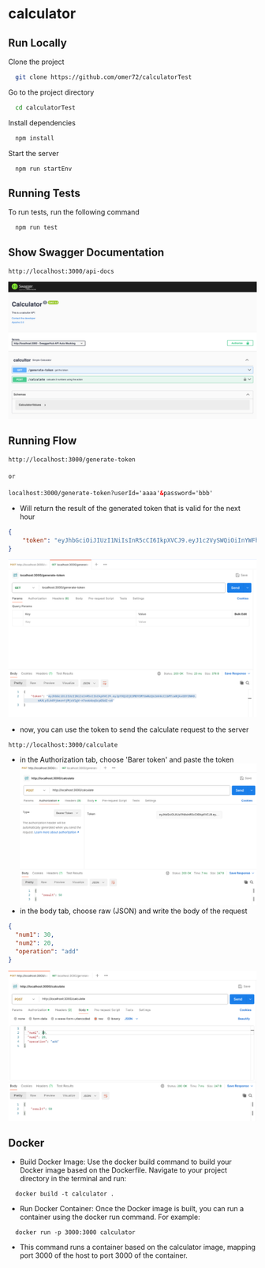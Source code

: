 # calculator

## Run Locally

Clone the project

```bash
  git clone https://github.com/omer72/calculatorTest
```

Go to the project directory

```bash
  cd calculatorTest
```

Install dependencies

```bash
  npm install
```

Start the server

```bash
  npm run startEnv
```

## Running Tests

To run tests, run the following command

```bash
  npm run test
```

## Show Swagger Documentation
```
http://localhost:3000/api-docs
```
![swagger](./images/swaggerPage.png)

## Running Flow

```html
http://localhost:3000/generate-token

or

localhost:3000/generate-token?userId='aaaa'&password='bbb'
```
* Will return the result of the generated token that is valid for the next hour
```json
{
    "token": "eyJhbGciOiJIUzI1NiIsInR5cCI6IkpXVCJ9.eyJ1c2VySWQiOiInYWFhYSciLCJ1c2VybmFtZSI6IidiYmInIiwiaWF0IjoxNzA2OTgxNDk2LCJleHAiOjE3MDY5ODUwOTZ9.9hmUvBW3NmEtDsrAX3uLuWYnY5q-Ty7xmMuOT5ehKU0"
}
```
![](./images/generateToken.png)

* now, you can use the token to send the calculate request to the server
```angular2html
http://localhost:3000/calculate
```
* in the Authorization tab, choose 'Barer token' and paste the token
![](./images/useToken.png)
* in the body tab, choose raw (JSON) and write the body of the request
```json
{
  "num1": 30,
  "num2": 20,
  "operation": "add"
}
```
![](./images/postBody.png)


## Docker 

* Build Docker Image: Use the docker build command to build your Docker image based on the Dockerfile. Navigate to your project directory in the terminal and run:

```
  docker build -t calculator .
```

* Run Docker Container: Once the Docker image is built, you can run a container using the docker run command. For example:

```
  docker run -p 3000:3000 calculator
```

* This command runs a container based on the calculator image, mapping port 3000 of the host to port 3000 of the container.